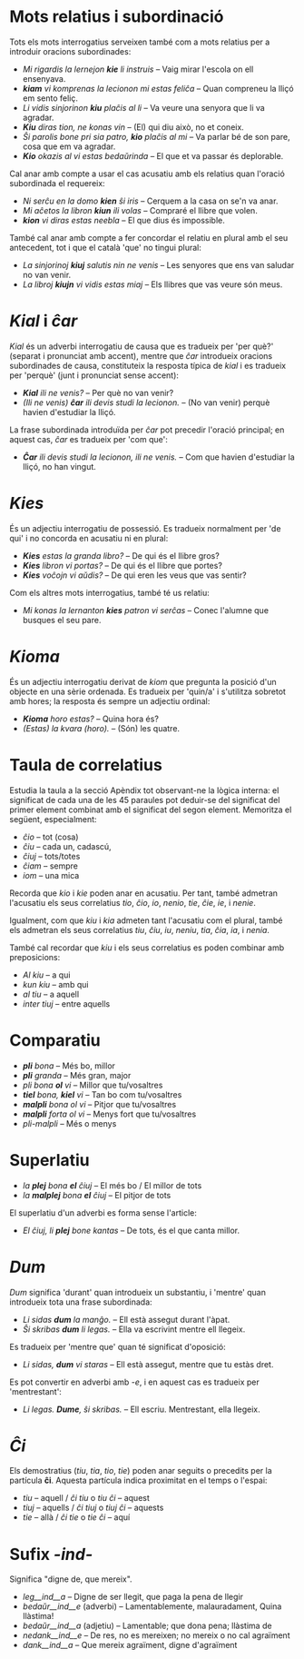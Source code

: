 # Mots relatius i subordinació

Tots els mots interrogatius serveixen també com a mots relatius per a introduir oracions subordinades:
- *Mi rigardis la lernejon __kie__ li instruis* – Vaig mirar l'escola on ell ensenyava.
- *__kiam__ vi komprenas la lecionon mi estas feliĉa* – Quan compreneu la lliçó em sento feliç.
- *Li vidis sinjorinon __kiu__ plaĉis al li* – Va veure una senyora que li va agradar.
- *__Kiu__ diras tion, ne konas vin* – (El) qui diu això, no et coneix.
- *Ŝi parolis bone pri sia patro, __kio__ plaĉis al mi* – Va parlar bé de son pare, cosa que em va agradar.
- *__Kio__ okazis al vi estas bedaŭrinda* – El que et va passar és deplorable.

Cal anar amb compte a usar el cas acusatiu amb els relatius quan l'oració subordinada el requereix:
- *Ni serĉu en la domo __kien__ ŝi iris* – Cerquem a la casa on se'n va anar.
- *Mi aĉetos la libron __kiun__ ili volas* – Compraré el llibre que volen.
- *__kion__ vi diras estas neebla* – El que dius és impossible.

També cal anar amb compte a fer concordar el relatiu en plural amb el seu antecedent, tot i que el català 'que' no tingui plural:
- *La sinjorinoj __kiuj__ salutis nin ne venis* – Les senyores que ens van saludar no van venir.
- *La libroj __kiujn__ vi vidis estas miaj* – Els llibres que vas veure són meus.

# *Kial* i *ĉar*

*Kial* és un adverbi interrogatiu de causa que es tradueix per 'per què?' (separat i pronunciat amb accent), mentre que *ĉar* introdueix oracions subordinades de causa, constituteix la resposta típica de *kial* i es tradueix per 'perquè' (junt i pronunciat sense accent):

- *__Kial__ ili ne venis?* – Per què no van venir?
 - *(Ili ne venis) __ĉar__ ili devis studi la lecionon.* – (No van venir) perquè havien d'estudiar la lliçó.

La frase subordinada introduïda per *ĉar* pot precedir l'oració principal; en aquest cas, *ĉar* es tradueix per 'com que':

- *__Ĉar__ ili devis studi la lecionon, ili ne venis.* – Com que havien d'estudiar la lliçó, no han vingut.

# *Kies*

És un adjectiu interrogatiu de possessió. Es tradueix normalment per 'de qui' i no concorda en acusatiu ni en plural:
- *__Kies__ estas la granda libro?* – De qui és el llibre gros?
- *__Kies__ libron vi portas?* – De qui és el llibre que portes?
- *__Kies__ voĉojn vi aŭdis?* – De qui eren les veus que vas sentir?

Com els altres mots interrogatius, també té us relatiu:
- *Mi konas la lernanton __kies__ patron vi serĉas* – Conec l'alumne que busques el seu pare.

# *Kioma*

És un adjectiu interrogatiu derivat de *kiom* que pregunta la posició d'un objecte en una sèrie ordenada. Es tradueix per 'quin/a' i s'utilitza sobretot amb hores; la resposta és sempre un adjectiu ordinal:
- *__Kioma__ horo estas?* – Quina hora és?
 - *(Estas) la kvara (horo).* – (Són) les quatre.

# Taula de correlatius

Estudia la taula a la secció Apèndix tot observant-ne la lògica interna: el significat de cada una de les 45 paraules pot deduir-se del significat del primer element combinat amb el significat del segon element. Memoritza el següent, especialment:

- *ĉio*  – tot (cosa)
- *ĉiu*  – cada un, cadascú, 
- *ĉiuj*  – tots/totes
- *ĉiam* – sempre
- *iom* – una mica

Recorda que *kio* i *kie* poden anar en acusatiu. Per tant, també admetran l'acusatiu els seus correlatius *tio*, *ĉio*, *io*, *nenio*, *tie*, *ĉie*, *ie*, i *nenie*.

Igualment, com que *kiu* i *kia* admeten tant l'acusatiu com el plural, també els admetran els seus correlatius *tiu*, *ĉiu*, *iu*, *neniu*, *tia*, *ĉia*, *ia*, i *nenia*.

També cal recordar que *kiu* i els seus correlatius es poden combinar amb preposicions:

- *Al kiu* – a qui
- *kun kiu* – amb qui
- *al tiu* – a aquell
- *inter tiuj* – entre aquells

# Comparatiu

- *__pli__ bona* – Més bo, millor
- *__pli__ granda* – Més gran, major
- *pli bona __ol__ vi* – Millor que tu/vosaltres
- *__tiel__ bona, __kiel__ vi* – Tan bo com tu/vosaltres
- *__malpli__ bona ol vi* – Pitjor que tu/vosaltres
- *__malpli__ forta ol vi* – Menys fort que tu/vosaltres
- *pli-malpli* – Més o menys

# Superlatiu

- *la __plej__ bona __el__ ĉiuj* – El més bo / El millor de tots
- *la __malplej__ bona __el__ ĉiuj* – El pitjor de tots

El superlatiu d'un adverbi es forma sense l'article:

- *El ĉiuj, li __plej__ bone kantas* – De tots, és el que canta millor.

# *Dum* 

*Dum* significa 'durant' quan introdueix un substantiu, i 'mentre' quan introdueix tota una frase subordinada:

- *Li sidas __dum__ la manĝo.* – Ell està assegut durant l'àpat.
- *Ŝi skribas __dum__ li legas.* – Ella va escrivint mentre ell llegeix.

Es tradueix per 'mentre que' quan té significat d'oposició:
- *Li sidas, __dum__ vi staras* – Ell està assegut, mentre que tu estàs dret.

Es pot convertir en adverbi amb *-e*, i en aquest cas es tradueix per 'mentrestant':
- *Li legas. __Dume__, ŝi skribas.* – Ell escriu. Mentrestant, ella llegeix.

# *Ĉi*

Els demostratius (*tiu*, *tia*, *tio*, *tie*) poden anar seguits o precedits per la partícula __ĉi__. Aquesta partícula indica proximitat en el temps o l'espai:

- *tiu* – aquell / *ĉi tiu* o *tiu ĉi* – aquest
- *tiuj* – aquells / *ĉi tiuj* o *tiuj ĉi* – aquests
- *tie* – allà / *ĉi tie* o *tie ĉi* – aquí

# Sufix *-ind-*

Significa "digne de, que mereix".

- *leg__ind__a* – Digne de ser llegit, que paga la pena de llegir
- *bedaŭr__ind__e* (adverbi) – Lamentablemente, malauradament, Quina llàstima!
- *bedaŭr__ind__a* (adjetiu) – Lamentable; que dona pena; llàstima de
- *nedank__ind__e* – De res, no es mereixen; no mereix o no cal agraïment
- *dank__ind__a* – Que mereix agraïment, digne d'agraïment

 
